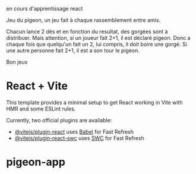 en cours d'apprentissage react

Jeu du pigeon, un jeu fait à chaque rassemblement entre amis.

Chacun lance 2 dés et en fonction du resultat, des gorgées sont à distribuer.
Mais attention, si un joueur fait 2+1, il est déclaré pigeon. 
Donc a chaque fois que quelqu'un fait un 2, lui compris, il doit boire une gorgé.
Si une autre personne fait 2+1, il est a son tour le pigeon.

Bon jeux













# React + Vite

This template provides a minimal setup to get React working in Vite with HMR and some ESLint rules.

Currently, two official plugins are available:

- [@vitejs/plugin-react](https://github.com/vitejs/vite-plugin-react/blob/main/packages/plugin-react/README.md) uses [Babel](https://babeljs.io/) for Fast Refresh
- [@vitejs/plugin-react-swc](https://github.com/vitejs/vite-plugin-react-swc) uses [SWC](https://swc.rs/) for Fast Refresh
# pigeon-app
